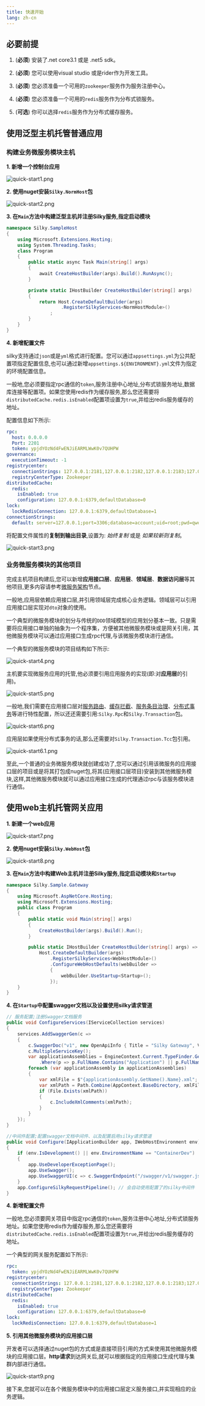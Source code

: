 ```yaml
---
title: 快速开始
lang: zh-cn
---
```


## 必要前提

1. (**必须**) 安装了.net core3.1 或是 .net5 sdk。

2. (**必须**) 您可以使用visual studio 或是rider作为开发工具。 

3. (**必须**) 您必须准备一个可用的`zookeeper`服务作为服务注册中心。

4. (**必须**) 您必须准备一个可用的`redis`服务作为分布式锁服务。

5. (**可选**) 你可以选择`redis`服务作为分布式缓存服务。

## 使用泛型主机托管普通应用

### 构建业务微服务模块主机

**1. 新增一个控制台应用**

![quick-start1.png](/assets/imgs/quick-start1.png)

**2. 使用nuget安装`Silky.NormHost`包**

![quick-start2.png](/assets/imgs/quick-start2.png)

**3. 在`Main`方法中构建泛型主机并注册Silky服务,指定启动模块**

```csharp
namespace Silky.SampleHost
{
    using Microsoft.Extensions.Hosting;
    using System.Threading.Tasks;
    class Program
    {
        public static async Task Main(string[] args)
        {
            await CreateHostBuilder(args).Build().RunAsync();
        }

        private static IHostBuilder CreateHostBuilder(string[] args)
        {
            return Host.CreateDefaultBuilder(args)
                    .RegisterSilkyServices<NormHostModule>()
                ;
        }
    }
}
```

**4. 新增配置文件**

silky支持通过`json`或是`yml`格式进行配置。您可以通过`appsettings.yml`为公共配置项指定配置信息,也可以通过新增`appsettings.${ENVIRONMENT}.yml`文件为指定的环境配置信息。

一般地,您必须要指定rpc通信的`token`,服务注册中心地址,分布式锁服务地址,数据库连接等配置项。如果您使用redis作为缓存服务,那么您还需要将`distributedCache.redis.isEnabled`配置项设置为`true`,并给出redis服务缓存的地址。

配置信息如下所示:

```yaml
rpc:
  host: 0.0.0.0
  Port: 2201
  token: ypjdYOzNd4FwENJiEARMLWwK0v7QUHPW
governance:
  executionTimeout: -1
registrycenter:
  connectionStrings: 127.0.0.1:2181,127.0.0.1:2182,127.0.0.1:2183;127.0.0.1:2184,127.0.0.1:2185,127.0.0.1:2186
  registryCenterType: Zookeeper
distributedCache:
  redis:
    isEnabled: true
    configuration: 127.0.0.1:6379,defaultDatabase=0
lock:
  lockRedisConnection: 127.0.0.1:6379,defaultDatabase=1
connectionStrings:
  default: server=127.0.0.1;port=3306;database=account;uid=root;pwd=qwe!P4ss;
```

将配置文件属性的**复制到输出目录**,设置为: *始终复制* 或是 *如果较新则复制*。

![quick-start3.png](/assets/imgs/quick-start3.png)

### 业务微服务模块的其他项目

完成主机项目构建后,您可以新增**应用接口层**、**应用层**、**领域层**、**数据访问层**等其他项目,更多内容请参考[微服务架构](#)节点。

一般地,应用层依赖应用接口层,并引用领域层完成核心业务逻辑。领域层可以引用应用接口层实现对`dto`对象的使用。

一个典型的微服务模块的划分与传统的`DDD`领域模型的应用划分基本一致。只是需要将应用接口单独的抽象为一个程序集，方便被其他微服务模块或是网关引用，其他微服务模块可以通过应用接口生成rpc代理,与该微服务模块进行通信。

一个典型的微服务模块的项目结构如下所示:

![quick-start4.png](/assets/imgs/quick-start4.png)

主机要实现微服务应用的托管,他必须要引用应用服务的实现(即:对**应用层**的引用)。

![quick-start5.png](/assets/imgs/quick-start5.png)

一般地,我们需要在应用接口层对[服务路由](#)、[缓存拦截](#)、[服务条目治理](#)、[分布式事务](#)等进行特性配置，所以还还需要引用:`Silky.Rpc`和`Silky.Transaction`包。

![quick-start6.png](/assets/imgs/quick-start6.png)

应用层如果使用分布式事务的话,那么还需要对`Silky.Transaction.Tcc`包引用。

![quick-start6.1.png](/assets/imgs/quick-start6.1.png)


至此,一个普通的业务微服务模块就创建成功了,您可以通过引用该微服务的应用接口层的项目或是将其打包成nuget包,将其(应用接口层项目)安装到其他微服务模块,这样,其他微服务模块就可以通过应用接口生成的代理通过rpc与该服务模块进行通信。

## 使用web主机托管网关应用

**1. 新建一个web应用**

![quick-start7.png](/assets/imgs/quick-start7.png)

**2. 使用nuget安装`Silky.WebHost`包**

![quick-start8.png](/assets/imgs/quick-start8.png)

**3. 在`Main`方法中构建Web主机并注册Silky服务,指定启动模块和`Startup`**

```csharp
namespace Silky.Sample.Gateway
{
    using Microsoft.AspNetCore.Hosting;
    using Microsoft.Extensions.Hosting;
    public class Program
    {
        public static void Main(string[] args)
        {
            CreateHostBuilder(args).Build().Run();
        }

        public static IHostBuilder CreateHostBuilder(string[] args) =>
            Host.CreateDefaultBuilder(args)
                .RegisterSilkyServices<WebHostModule>()
                .ConfigureWebHostDefaults(webBuilder =>
                {
                    webBuilder.UseStartup<Startup>();
                });
    }
}
```

**4. 在`Startup`中配置swagger文档以及设置使用silky请求管道**

```csharp
// 服务配置;注册Swagger文档服务
public void ConfigureServices(IServiceCollection services)
{
    services.AddSwaggerGen(c =>
    {
        c.SwaggerDoc("v1", new OpenApiInfo { Title = "Silky Gateway", Version = "v1" });
        c.MultipleServiceKey();
        var applicationAssemblies = EngineContext.Current.TypeFinder.GetAssemblies()
            .Where(p => p.FullName.Contains("Application") || p.FullName.Contains("Domain"));
        foreach (var applicationAssembly in applicationAssemblies)
        {
            var xmlFile = $"{applicationAssembly.GetName().Name}.xml";
            var xmlPath = Path.Combine(AppContext.BaseDirectory, xmlFile);
            if (File.Exists(xmlPath))
            {
                c.IncludeXmlComments(xmlPath);
            }
        }
    });
}

//中间件配置;配置swagger文档中间件、以及配置启用silky请求管道
public void Configure(IApplicationBuilder app, IWebHostEnvironment env)
{
    if (env.IsDevelopment() || env.EnvironmentName == "ContainerDev")
    {
        app.UseDeveloperExceptionPage();
        app.UseSwagger();
        app.UseSwaggerUI(c => c.SwaggerEndpoint("/swagger/v1/swagger.json", "Silky Gateway Demo v1"));
    }
    app.ConfigureSilkyRequestPipeline(); // 会自动使用配置了的silky中间件
}

```


**4. 新增配置文件**

一般地,您必须要网关项目中指定rpc通信的`token`,服务注册中心地址,分布式锁服务地址。如果您使用redis作为缓存服务,那么您还需要将`distributedCache.redis.isEnabled`配置项设置为`true`,并给出redis服务缓存的地址。

一个典型的网关服务配置如下所示:

```yaml
rpc:
  token: ypjdYOzNd4FwENJiEARMLWwK0v7QUHPW
registrycenter:
  connectionStrings: 127.0.0.1:2181,127.0.0.1:2182,127.0.0.1:2183;127.0.0.1:2184,127.0.0.1:2185,127.0.0.1:2186
  registryCenterType: Zookeeper
distributedCache:
  redis:
    isEnabled: true
    configuration: 127.0.0.1:6379,defaultDatabase=0
lock:
  lockRedisConnection: 127.0.0.1:6379,defaultDatabase=1
```

**5. 引用其他微服务模块的应用接口层**

开发者可以选择通过nuget包的方式或是直接项目引用的方式来使用其他微服务模块的应用接口层。**http请求**到达网关后,就可以根据指定的应用接口生成代理与集群内部进行通信。

![quick-start9.png](/assets/imgs/quick-start9.png)

接下来,您就可以在各个微服务模块中的应用接口层定义服务接口,并实现相应的业务逻辑。